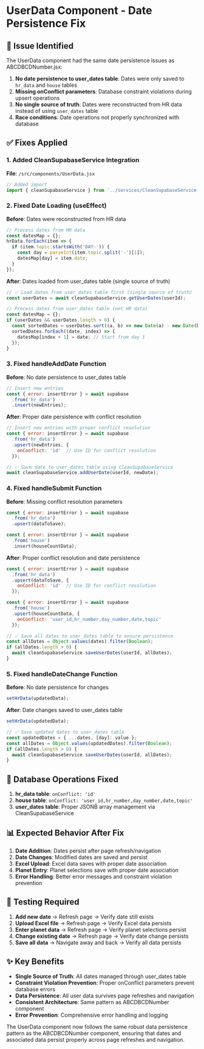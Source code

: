 # UserData Component - Date Persistence Fix

## 🎯 Issue Identified
The UserData component had the same date persistence issues as ABCDBCDNumber.jsx:

1. **No date persistence to user_dates table**: Dates were only saved to `hr_data` and `house` tables
2. **Missing onConflict parameters**: Database constraint violations during upsert operations
3. **No single source of truth**: Dates were reconstructed from HR data instead of using `user_dates` table
4. **Race conditions**: Date operations not properly synchronized with database

## ✅ Fixes Applied

### 1. Added CleanSupabaseService Integration

**File**: `/src/components/UserData.jsx`

```jsx
// Added import
import { cleanSupabaseService } from '../services/CleanSupabaseService';
```

### 2. Fixed Date Loading (useEffect)

**Before**: Dates were reconstructed from HR data
```jsx
// Process dates from HR data
const datesMap = {};
hrData.forEach(item => {
  if (item.topic.startsWith('DAY-')) {
    const day = parseInt(item.topic.split('-')[1]);
    datesMap[day] = item.date;
  }
});
```

**After**: Dates loaded from user_dates table (single source of truth)
```jsx
// ✅ Load dates from user_dates table first (single source of truth)
const userDates = await cleanSupabaseService.getUserDates(userId);

// Process dates from user_dates table (not HR data)
const datesMap = {};
if (userDates && userDates.length > 0) {
  const sortedDates = userDates.sort((a, b) => new Date(a) - new Date(b));
  sortedDates.forEach((date, index) => {
    datesMap[index + 1] = date; // Start from day 1
  });
}
```

### 3. Fixed handleAddDate Function

**Before**: No date persistence to user_dates table
```jsx
// Insert new entries
const { error: insertError } = await supabase
  .from('hr_data')
  .insert(newEntries);
```

**After**: Proper date persistence with conflict resolution
```jsx
// Insert new entries with proper conflict resolution
const { error: insertError } = await supabase
  .from('hr_data')
  .upsert(newEntries, {
    onConflict: 'id'  // Use ID for conflict resolution
  });

// ✅ Save date to user_dates table using CleanSupabaseService
await cleanSupabaseService.addUserDate(userId, newDate);
```

### 4. Fixed handleSubmit Function

**Before**: Missing conflict resolution parameters
```jsx
const { error: insertError } = await supabase
  .from('hr_data')
  .upsert(dataToSave);

const { error: insertError } = await supabase
  .from('house')
  .insert(houseCountData);
```

**After**: Proper conflict resolution and date persistence
```jsx
const { error: insertError } = await supabase
  .from('hr_data')
  .upsert(dataToSave, {
    onConflict: 'id'  // Use ID for conflict resolution
  });

const { error: insertError } = await supabase
  .from('house')
  .upsert(houseCountData, {
    onConflict: 'user_id,hr_number,day_number,date,topic'
  });

// ✅ Save all dates to user_dates table to ensure persistence
const allDates = Object.values(dates).filter(Boolean);
if (allDates.length > 0) {
  await cleanSupabaseService.saveUserDates(userId, allDates);
}
```

### 5. Fixed handleDateChange Function

**Before**: No date persistence for changes
```jsx
setHrData(updatedData);
```

**After**: Date changes saved to user_dates table
```jsx
setHrData(updatedData);

// ✅ Save updated dates to user_dates table
const updatedDates = { ...dates, [day]: value };
const allDates = Object.values(updatedDates).filter(Boolean);
if (allDates.length > 0) {
  await cleanSupabaseService.saveUserDates(userId, allDates);
}
```

## 🔧 Database Operations Fixed

1. **hr_data table**: `onConflict: 'id'`
2. **house table**: `onConflict: 'user_id,hr_number,day_number,date,topic'`
3. **user_dates table**: Proper JSONB array management via CleanSupabaseService

## 📊 Expected Behavior After Fix

1. **Date Addition**: Dates persist after page refresh/navigation
2. **Date Changes**: Modified dates are saved and persist
3. **Excel Upload**: Excel data saves with proper date association
4. **Planet Entry**: Planet selections save with proper date association
5. **Error Handling**: Better error messages and constraint violation prevention

## 🧪 Testing Required

1. **Add new date** → Refresh page → Verify date still exists
2. **Upload Excel file** → Refresh page → Verify Excel data persists
3. **Enter planet data** → Refresh page → Verify planet selections persist
4. **Change existing date** → Refresh page → Verify date change persists
5. **Save all data** → Navigate away and back → Verify all data persists

## ✨ Key Benefits

- **Single Source of Truth**: All dates managed through user_dates table
- **Constraint Violation Prevention**: Proper onConflict parameters prevent database errors
- **Data Persistence**: All user data survives page refreshes and navigation
- **Consistent Architecture**: Same pattern as ABCDBCDNumber component
- **Error Prevention**: Comprehensive error handling and logging

The UserData component now follows the same robust data persistence pattern as the ABCDBCDNumber component, ensuring that dates and associated data persist properly across page refreshes and navigation.
